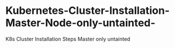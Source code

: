 # Kubernetes-Cluster-Installation-Master-Node-only-untainted-
K8s Cluster Installation Steps Master only untainted
